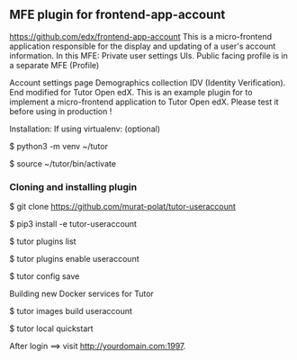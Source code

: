 
## MFE plugin for frontend-app-account

https://github.com/edx/frontend-app-account 
This is a micro-frontend application responsible for the display and updating of a user's account information.
In this MFE: Private user settings UIs. Public facing profile is in a separate MFE (Profile)

Account settings page
Demographics collection
IDV (Identity Verification). End modified for Tutor Open edX. This is an example plugin for to implement a micro-frontend application to Tutor Open edX.  Please test it before using in production !



Installation:
If using virtualenv: (optional)

$ python3 -m venv ~/tutor

$ source ~/tutor/bin/activate

### Cloning and installing plugin

$ git clone https://github.com/murat-polat/tutor-useraccount 

$ pip3 install -e tutor-useraccount

$ tutor plugins list

$ tutor plugins enable useraccount

$ tutor config save

Building new Docker services for Tutor

$ tutor images build useraccount

$ tutor local quickstart

After login ==> visit http://yourdomain.com:1997. 

